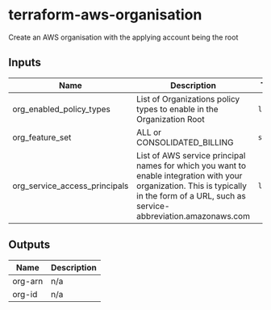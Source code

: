 # terraform-aws-organisation

Create an AWS organisation with the applying account being the root

## Inputs

| Name | Description | Type | Default | Required |
|------|-------------|------|---------|:--------:|
| org\_enabled\_policy\_types | List of Organizations policy types to enable in the Organization Root | `list` | `[]` | no |
| org\_feature\_set | ALL or CONSOLIDATED\_BILLING | `string` | `"ALL"` | no |
| org\_service\_access\_principals | List of AWS service principal names for which you want to enable integration with your organization. This is typically in the form of a URL, such as service-abbreviation.amazonaws.com | `list` | `[]` | no |

## Outputs

| Name | Description |
|------|-------------|
| org-arn | n/a |
| org-id | n/a |

